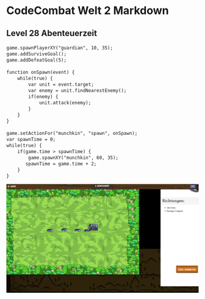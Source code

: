 # CodeCombat Welt 2 Markdown 
## Level 28 Abenteuerzeit
```
game.spawnPlayerXY("guardian", 10, 35);
game.addSurviveGoal();
game.addDefeatGoal(5);

function onSpawn(event) {
    while(true) {
        var unit = event.target;
        var enemy = unit.findNearestEnemy();
        if(enemy) {
            unit.attack(enemy);
        }
    }
}

game.setActionFor("munchkin", "spawn", onSpawn);
var spawnTime = 0;
while(true) {
    if(game.time > spawnTime) {
        game.spawnXY("munchkin", 60, 35);
       spawnTime = game.time + 2;
    }
}
```
![alt text](image-148.png)
